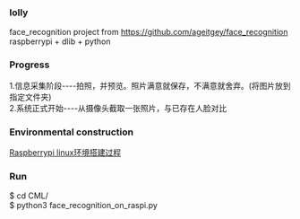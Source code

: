 ### lolly
face_recognition project from https://github.com/ageitgey/face_recognition  
raspberrypi + dlib + python     

### Progress
1.信息采集阶段----拍照，并预览。照片满意就保存，不满意就舍弃。(将图片放到指定文件夹)  
2.系统正式开始----从摄像头截取一张照片，与已存在人脸对比  

### Environmental construction
[Raspberrypi linux环境搭建过程](https://github.com/kumataahh/lolly/blob/master/installations_guide.md)  

### Run
$ cd CML/  
$ python3 face_recognition_on_raspi.py  
